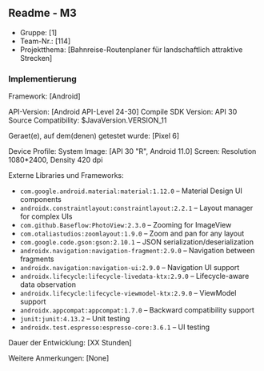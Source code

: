 ## Readme - M3

* Gruppe: [1]
* Team-Nr.: [114]
* Projektthema: [Bahnreise-Routenplaner für landschaftlich attraktive Strecken]

### Implementierung

Framework:	[Android]

API-Version: [Android API-Level 24-30]
Compile SDK Version: API 30
Source Compatibility: $JavaVersion.VERSION_11

Geraet(e), auf dem(denen) getestet wurde: [Pixel 6]

Device Profile: 
System Image: [API 30 "R", Android 11.0]
Screen: Resolution 1080*2400, Density 420 dpi

Externe Libraries und Frameworks:
- `com.google.android.material:material:1.12.0` – Material Design UI components
- `androidx.constraintlayout:constraintlayout:2.2.1` – Layout manager for complex UIs
- `com.github.Baseflow:PhotoView:2.3.0` – Zooming for ImageView
- `com.otaliastudios:zoomlayout:1.9.0` – Zoom and pan for any layout
- `com.google.code.gson:gson:2.10.1` – JSON serialization/deserialization
- `androidx.navigation:navigation-fragment:2.9.0` – Navigation between fragments
- `androidx.navigation:navigation-ui:2.9.0` – Navigation UI support
- `androidx.lifecycle:lifecycle-livedata-ktx:2.9.0` – Lifecycle-aware data observation
- `androidx.lifecycle:lifecycle-viewmodel-ktx:2.9.0` – ViewModel support
- `androidx.appcompat:appcompat:1.7.0` – Backward compatibility support
- `junit:junit:4.13.2` – Unit testing
- `androidx.test.espresso:espresso-core:3.6.1` – UI testing

Dauer der Entwicklung:
[XX Stunden]

Weitere Anmerkungen:
[None]